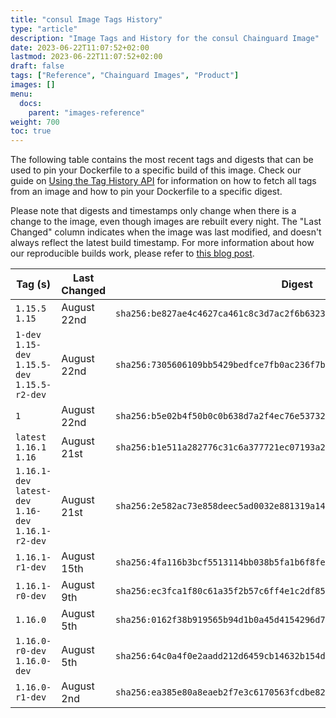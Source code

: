 ```yaml
---
title: "consul Image Tags History"
type: "article"
description: "Image Tags and History for the consul Chainguard Image"
date: 2023-06-22T11:07:52+02:00
lastmod: 2023-06-22T11:07:52+02:00
draft: false
tags: ["Reference", "Chainguard Images", "Product"]
images: []
menu:
  docs:
    parent: "images-reference"
weight: 700
toc: true
---
```


The following table contains the most recent tags and digests that can be used to pin your Dockerfile to a specific build of this image. Check our guide on [Using the Tag History API](/chainguard/chainguard-images/using-the-tag-history-api/) for information on how to fetch all tags from an image and how to pin your Dockerfile to a specific digest.

Please note that digests and timestamps only change when there is a change to the image, even though images are rebuilt every night. The "Last Changed" column indicates when the image was last modified, and doesn't always reflect the latest build timestamp. For more information about how our reproducible builds work, please refer to [this blog post](https://www.chainguard.dev/unchained/reproducing-chainguards-reproducible-image-builds).

| Tag (s)                                               | Last Changed | Digest                                                                    |
|-------------------------------------------------------|--------------|---------------------------------------------------------------------------|
|  `1.15.5` `1.15`                                      | August 22nd  | `sha256:be827ae4c4627ca461c8c3d7ac2f6b63236f60f216764c560e85c1649013e447` |
|  `1-dev` `1.15-dev` `1.15.5-dev` `1.15.5-r2-dev`      | August 22nd  | `sha256:7305606109bb5429bedfce7fb0ac236f7ba0f235a3fb38fc97751eefa1b81328` |
|  `1`                                                  | August 22nd  | `sha256:b5e02b4f50b0c0b638d7a2f4ec76e53732757f82b152a9ed6d3e7bc723cae5ce` |
|  `latest` `1.16.1` `1.16`                             | August 21st  | `sha256:b1e511a282776c31c6a377721ec07193a2538d771bbc2da333b2a128116716a2` |
|  `1.16.1-dev` `latest-dev` `1.16-dev` `1.16.1-r2-dev` | August 21st  | `sha256:2e582ac73e858deec5ad0032e881319a142de43c03076ec82261cb14a9e5c6bf` |
|  `1.16.1-r1-dev`                                      | August 15th  | `sha256:4fa116b3bcf5513114bb038b5fa1b6f8fe00d58841a602514ec80bea17d12a6d` |
|  `1.16.1-r0-dev`                                      | August 9th   | `sha256:ec3fca1f80c61a35f2b57c6ff4e1c2df85278e452d6fd59e781f459ac59b7926` |
|  `1.16.0`                                             | August 5th   | `sha256:0162f38b919565b94d1b0a45d4154296d76b045cec22c7e5094abd28c43157db` |
|  `1.16.0-r0-dev` `1.16.0-dev`                         | August 5th   | `sha256:64c0a4f0e2aadd212d6459cb14632b154d3d3c214cf2bd287f51c18d98ed8843` |
|  `1.16.0-r1-dev`                                      | August 2nd   | `sha256:ea385e80a8eaeb2f7e3c6170563fcdbe82d5df179d29fd31c84cb07adedce67a` |
